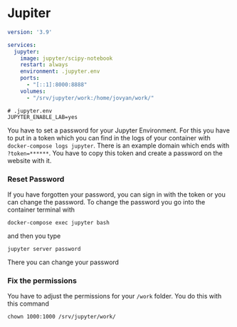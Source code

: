 # Jupiter

```yaml
version: '3.9'

services:
  jupyter:
    image: jupyter/scipy-notebook
    restart: always
    environment: .jupyter.env
    ports: 
      - "[::1]:8000:8888"
    volumes:
      - "/srv/jupyter/work:/home/jovyan/work/"
```

```shell
# .jupyter.env
JUPYTER_ENABLE_LAB=yes
```

You have to set a password for your Jupyter Environment. For this you have to put in a token which you can find in the logs
of your container with `docker-compose logs jupyter`. There is an example domain which ends with `?token=******`. 
You have to copy this token and create a password on the website with it.

### Reset Password
If you have forgotten your password, you can sign in with the token or you can change the
password. To change the password you go into the container terminal with
```shell
docker-compose exec jupyter bash
```
and then you type
```shell
jupyter server password
```
There you can change your password

### Fix the permissions
You have to adjust the permissions for your `/work` folder. You do this with this command
```shell
chown 1000:1000 /srv/jupyter/work/
```
